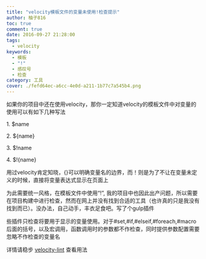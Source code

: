 ```yaml
---
title: "velocity模板文件的变量未使用!检查提示"
author: 柚子816
toc: true
comment: true
date: 2016-09-27 21:28:00
tags: 
  - velocity
keywords:
  - 模板
  - "!"
  - 感叹号
  - 检查
category: 工具
cover: ./fefd64ec-a6cc-4e0d-a211-1b77c7a545b4.png
---
```


如果你的项目中还在使用velocity，那你一定知道velocity的模板文件中对变量的使用可以有如下几种写法

1\. $name

2\. ${name}

3\. $!name

4\. $!{name}

用过velocity肯定知晓，{}可以明确变量名的边界，而！则是为了不让在变量未定义的时候，直接将变量表达式显示在页面上

为此需要统一风格，在模板文件中使用“!”,
我的项目中也因此出产问题，所以需要在项目构建中进行检查，然而在网上并没有找到合适的工具（也许真的只是我没有找到而已）。没办法，自己动手，丰衣足食吧。写了个gulp插件

些插件只检查将要用于显示的变量使用。对于#set,#if,#elseif,#foreach,#macro后面的括号，以及宏调用，函数调用时的参数都不作检查，同时提供参数配置需要忽略不作检查的变量名

详情请稳步 [velocity-lint](https://www.npmjs.com/package/velocity-lint) 查看用法

